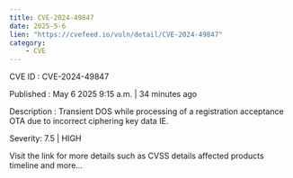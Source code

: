 ```yaml
---
title: CVE-2024-49847
date: 2025-5-6
lien: "https://cvefeed.io/vuln/detail/CVE-2024-49847"
category:
    - CVE
---
```


CVE ID : CVE-2024-49847

Published :  May 6
2025
9:15 a.m. | 34 minutes ago

Description : Transient DOS while processing of a registration acceptance OTA due to incorrect ciphering key data IE.

Severity: 7.5 | HIGH

Visit the link for more details
such as CVSS details
affected products
timeline
and more...
